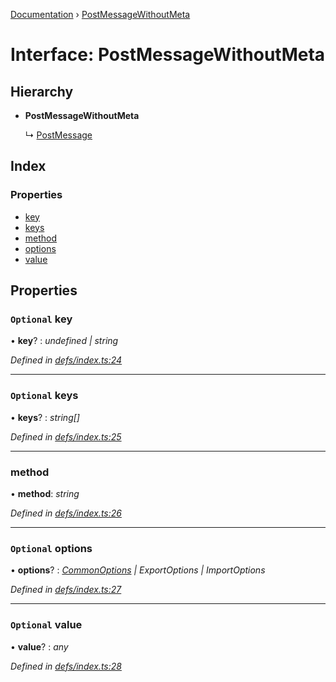 [Documentation](../README.md) › [PostMessageWithoutMeta](postmessagewithoutmeta.md)

# Interface: PostMessageWithoutMeta

## Hierarchy

* **PostMessageWithoutMeta**

  ↳ [PostMessage](postmessage.md)

## Index

### Properties

* [key](postmessagewithoutmeta.md#optional-key)
* [keys](postmessagewithoutmeta.md#optional-keys)
* [method](postmessagewithoutmeta.md#method)
* [options](postmessagewithoutmeta.md#optional-options)
* [value](postmessagewithoutmeta.md#optional-value)

## Properties

### `Optional` key

• **key**? : *undefined | string*

*Defined in [defs/index.ts:24](https://github.com/badbatch/cachemap/blob/40e3bea/packages/core-worker/src/defs/index.ts#L24)*

___

### `Optional` keys

• **keys**? : *string[]*

*Defined in [defs/index.ts:25](https://github.com/badbatch/cachemap/blob/40e3bea/packages/core-worker/src/defs/index.ts#L25)*

___

###  method

• **method**: *string*

*Defined in [defs/index.ts:26](https://github.com/badbatch/cachemap/blob/40e3bea/packages/core-worker/src/defs/index.ts#L26)*

___

### `Optional` options

• **options**? : *[CommonOptions](commonoptions.md) | ExportOptions | ImportOptions*

*Defined in [defs/index.ts:27](https://github.com/badbatch/cachemap/blob/40e3bea/packages/core-worker/src/defs/index.ts#L27)*

___

### `Optional` value

• **value**? : *any*

*Defined in [defs/index.ts:28](https://github.com/badbatch/cachemap/blob/40e3bea/packages/core-worker/src/defs/index.ts#L28)*
